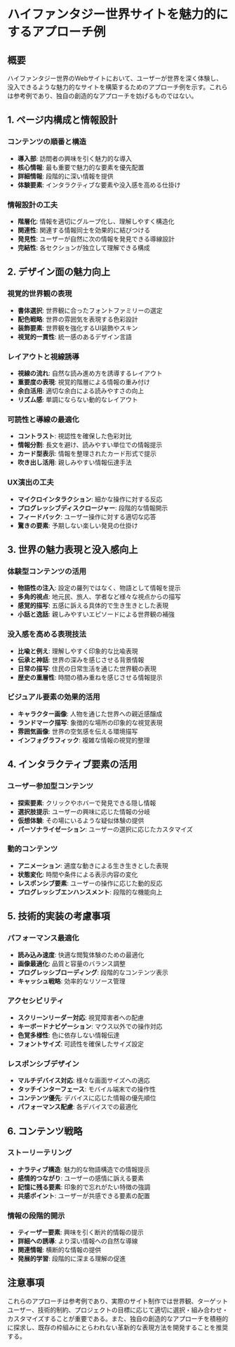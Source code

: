 # ハイファンタジー世界サイトを魅力的にするアプローチ例

## 概要
ハイファンタジー世界のWebサイトにおいて、ユーザーが世界を深く体験し、没入できるような魅力的なサイトを構築するためのアプローチ例を示す。これらは参考例であり、独自の創造的なアプローチを妨げるものではない。

## 1. ページ内構成と情報設計

### コンテンツの順番と構造
- **導入部**: 訪問者の興味を引く魅力的な導入
- **核心情報**: 最も重要で魅力的な要素を優先配置
- **詳細情報**: 段階的に深い情報を提供
- **体験要素**: インタラクティブな要素や没入感を高める仕掛け

### 情報設計の工夫
- **階層化**: 情報を適切にグループ化し、理解しやすく構造化
- **関連性**: 関連する情報同士を効果的に結びつける
- **発見性**: ユーザーが自然に次の情報を発見できる導線設計
- **完結性**: 各セクションが独立して理解できる構成

## 2. デザイン面の魅力向上

### 視覚的世界観の表現
- **書体選択**: 世界観に合ったフォントファミリーの選定
- **配色戦略**: 世界の雰囲気を表現する色彩設計
- **装飾要素**: 世界観を強化するUI装飾やスキン
- **視覚的一貫性**: 統一感のあるデザイン言語

### レイアウトと視線誘導
- **視線の流れ**: 自然な読み進め方を誘導するレイアウト
- **重要度の表現**: 視覚的階層による情報の重み付け
- **余白活用**: 適切な余白による読みやすさの向上
- **リズム感**: 単調にならない動的なレイアウト

### 可読性と導線の最適化
- **コントラスト**: 視認性を確保した色彩対比
- **情報分割**: 長文を避け、読みやすい単位での情報提示
- **カード型表示**: 情報を整理されたカード形式で提示
- **吹き出し活用**: 親しみやすい情報伝達手法

### UX演出の工夫
- **マイクロインタラクション**: 細かな操作に対する反応
- **プログレッシブディスクロージャー**: 段階的な情報開示
- **フィードバック**: ユーザー操作に対する適切な応答
- **驚きの要素**: 予期しない楽しい発見の仕掛け

## 3. 世界の魅力表現と没入感向上

### 体験型コンテンツの活用
- **物語性の注入**: 設定の羅列ではなく、物語として情報を提示
- **多角的視点**: 地元民、旅人、学者など様々な視点からの描写
- **感覚的描写**: 五感に訴える具体的で生き生きとした表現
- **小話と逸話**: 親しみやすいエピソードによる世界観の補強

### 没入感を高める表現技法
- **比喩と例え**: 理解しやすく印象的な比喩表現
- **伝承と神話**: 世界の深みを感じさせる背景情報
- **日常の描写**: 住民の日常生活を通じた世界観の表現
- **歴史の重層性**: 時間の積み重ねを感じさせる情報提示

### ビジュアル要素の効果的活用
- **キャラクター画像**: 人物を通じた世界への親近感醸成
- **ランドマーク描写**: 象徴的な場所の印象的な視覚表現
- **雰囲気画像**: 世界の空気感を伝える環境描写
- **インフォグラフィック**: 複雑な情報の視覚的整理

## 4. インタラクティブ要素の活用

### ユーザー参加型コンテンツ
- **探索要素**: クリックやホバーで発見できる隠し情報
- **選択肢提示**: ユーザーの興味に応じた情報の分岐
- **仮想体験**: その場にいるような疑似体験の提供
- **パーソナライゼーション**: ユーザーの選択に応じたカスタマイズ

### 動的コンテンツ
- **アニメーション**: 適度な動きによる生き生きとした表現
- **状態変化**: 時間や条件による表示内容の変化
- **レスポンシブ要素**: ユーザーの操作に応じた動的反応
- **プログレッシブエンハンスメント**: 段階的な機能向上

## 5. 技術的実装の考慮事項

### パフォーマンス最適化
- **読み込み速度**: 快適な閲覧体験のための最適化
- **画像最適化**: 品質と容量のバランス調整
- **プログレッシブローディング**: 段階的なコンテンツ表示
- **キャッシュ戦略**: 効率的なリソース管理

### アクセシビリティ
- **スクリーンリーダー対応**: 視覚障害者への配慮
- **キーボードナビゲーション**: マウス以外での操作対応
- **色覚多様性**: 色に依存しない情報伝達
- **フォントサイズ**: 可読性を確保したサイズ設定

### レスポンシブデザイン
- **マルチデバイス対応**: 様々な画面サイズへの適応
- **タッチインターフェース**: モバイル端末での操作性
- **コンテンツ優先**: デバイスに応じた情報の優先順位
- **パフォーマンス配慮**: 各デバイスでの最適化

## 6. コンテンツ戦略

### ストーリーテリング
- **ナラティブ構造**: 魅力的な物語構造での情報提示
- **感情的つながり**: ユーザーの感情に訴える要素
- **記憶に残る要素**: 印象的で忘れがたい特徴の強調
- **共感ポイント**: ユーザーが共感できる要素の配置

### 情報の段階的開示
- **ティーザー要素**: 興味を引く断片的情報の提示
- **詳細への誘導**: より深い情報への自然な導線
- **関連情報**: 横断的な情報の提供
- **発展的学習**: 段階的に深まる理解の促進

## 注意事項
これらのアプローチは参考例であり、実際のサイト制作では世界観、ターゲットユーザー、技術的制約、プロジェクトの目標に応じて適切に選択・組み合わせ・カスタマイズすることが重要である。また、独自の創造的なアプローチを積極的に探求し、既存の枠組みにとらわれない革新的な表現方法を開発することを推奨する。